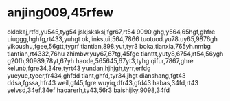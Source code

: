 # anjing009,45rfew
oklokaj,rtfd,yu545,tyg54
jskjsksksj,fgr67,rt54
9090,ghg,y564,65hgf,ghfre
uiuggg,hghfg,rt433,yuhgt
ok,links,uit564,7866
tuotuod.yu78.uy65,9876gh
yikoushu,fgee,56gtt,tygrf
tiantian,898.yut,tyr3
boka,tianxia,765yh.nmbg
tiantian,rt4332,76hu
zhimbw.yuy67,67tg,45fge
tianttt,yuty8,6754,rt54,56ygh
g20fh,90989,78yt,67yh
haode,565645,67yt3,tyhg
qifur,7867,ghre
kelunb,fgre34,34re,tyrt43
yundan,hjhjgh,tyrr,erfdg
yueyue,tyeer,fr434,ghfdd
tiant,ghfd,tyr34,jhgt
dianshang,fgt43
ddsa,fgssa,hfr43
weil,gf45,fgre
wuyiq,dfr43,gfd43
habas,34fd,rt43
yelvsd,34ef,34ef
haoarerh,ty43,56r3
baishijky.9098,34fd

